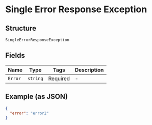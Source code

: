 
# Single Error Response Exception

## Structure

`SingleErrorResponseException`

## Fields

| Name | Type | Tags | Description |
|  --- | --- | --- | --- |
| `Error` | `string` | Required | - |

## Example (as JSON)

```json
{
  "error": "error2"
}
```

